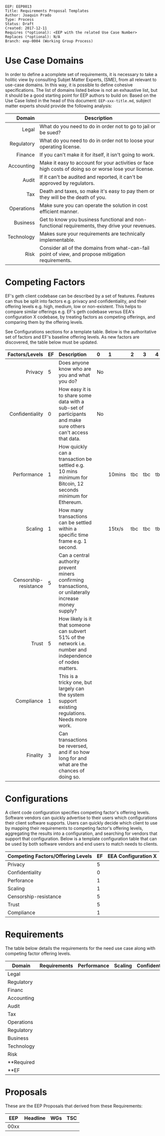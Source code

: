     EEP: EEP0013
    Title: Requirements Proposal Templates
    Author: Joaquin Prado
    Type: Process
    Status: Draft
    Created: 2017-12-11
    Requires (*optional): <EEP with the related Use Case Number>
    Replaces (*optional): N/A
    Branch: eep-0004 (Working Group Process)

# Use Case Domains

In order to define a acomplete set of requirements, it is necessary to take a holitic view by consulting Subjet Matter Experts, (SME), from all relevant to use-case domains. In this way, it is possible to define cohesive specifications.
The list of domains listed below is not an exhaustive list, but it should be a good starting point for EEP authors to build on:
Based on the Use Case listed in the head of this document: ```EEP-xxx-title.md```, subject matter experts should provide the following analysis:

Domain        | Description
-------------:| -----------------------------------------------------------------------------------
Legal         | What do you need to do in order not to go to jail or be sued?
Regulatory    | What do you need to do in order not to loose your operating license.
Finance       | If you can't make it for itself, it isn't going to work.
Accounting    | Make it easy to account for your activities or face high costs of doing so or worse lose your license.
Audit         | If it can't be audited and reported, it can't be approved by regulators.
Tax           | Death and taxes, so make it's easy to pay them or they will be the death of you.
Operations    | Make sure you can operate the solution in cost efficient manner.
Business      | Get to know you business functional and non-functional requirements, they drive your revenues.
Technology    | Makes sure your requirements are technically implementable.
Risk          | Consider all of the domains from what-can-fail point of view, and propose mitigation requirements.


# Competing Factors
EF's geth client codebase can be described by a set of features. 
Features can thus be split into factors e.g. privacy and confidentiality, and their offering levels e.g. high, medium, low or non-existent. This helps to compare similar offerings e.g. EF's geth codebase versus EEA's configuration X codebase, by treating factors as competing offerings, and comparing them by the offering levels. 

See Configurations sections for a template table. Below is the authoritative set of factors and EF's baseline offering levels. As new factors are discovered, the table below must be updated.

Factors/Levels       | EF | Description                                                           | 0  | 1  | 2  | 3  | 4  | 5  | 
--------------------:|----|:---------------------------------------------------------------------|:---|:---|:---|:---|:---|:---|
Privacy              | 5   | Does anyone know who are you and what you do?                        |No  |    |    |    |    |Yes |
Confidentiality      | 0   | How easy it is to share some data with a sub-set of participants and make sure others can't access that data.                                                                    |No    |    |    |    |    |  Yes  | 
Performance          |1    | How quickly can a transaction be settled e.g. 10 mins minimum for Bitcoin, 12 seconds minimum for Ethereum. |  |10mins|tbc |tbc| tbc| 1sec|
Scaling              |1    | How many transactions can be settled within a specific time frame e.g. 1 second.| |15tx/s |tbc|tbc|tbc |100K tx/s|
Censorship-resistance|5    | Can a central authority prevent miners confirming transactions, or unilaterally increase money supply? | | | | | | |
Trust                |5   | How likely is it that someone can subvert 51% of the network i.e. number and independence of nodes matters. | | | | | | |
Compliance           |1  | This is a tricky one, but largely can the system support existing regulations. Needs more work. | | | | | | |
Finality             |3 | Can transactions be reversed, and if so how long for and what are the chances of doing so. | | | | | | |

# Configurations
A client code configuration specifies competing factor's offering levels. Software vendors can quickly advertise to their users which configurations their client software supports. Users can quickly decide which client to use by mapping their requirements to competing factor's offering levels, aggregating the results into a configuration, and searching for vendors that support that configuration. Below is a template configuration table that can be used by both software vendors and end users to match needs to clients.

Competing Factors/Offering Levels        |EF  | EEA Configuration X |
-----------------------------------------|----|---------------------|
Privacy                                  |5   |                     |
Confidentiality                          |0   |                     |
Perforance                               |1   |                     |
Scaling                                  |1   |                     |
Censorship-resistance                    |5   |                     |
Trust                                    |5   |                     |
Compliance                               |1   |                     |

# Requirements
The table below details the requirements for the need use case along with competing factor offering levels.

Domain        | Requirements                                          |Performance|Scaling|Confidentiality|Privacy|Censorship|Trust|
--------------|-------------------------------------------------------|-----------|-------|---------------|-------|----------|-----|
Legal         |                                                       |           |       |               |       |          |     |
Regulatory    |                                                       |           |       |               |       |          |     |
Financ        |                                                       |           |       |               |       |          |     |
Accounting    |                                                       |           |       |               |       |          |     |
Audit         |                                                       |           |       |               |       |          |     |
Tax           |                                                       |           |       |               |       |          |     |
Operations    |                                                       |           |       |               |       |          |     |
Regulatory    |                                                       |           |       |               |       |          |     |
Business      |                                                       |           |       |               |       |          |     |
Technology    |                                                       |           |       |               |       |          |     |
Risk          |                                                       |           |       |               |       |          |     |
**Required    |                                                       |           |       |               |       |          |     |
**EF          |                                                       |           |       |               |       |          |     |

# Proposals
These are the EEP Proposals that derived from these Requirements:

EEP     | Headline                                     | WGs                    |TSC |
--------|----------------------------------------------|------------------------|----|
00xx    |                                              |                        |    |
        

